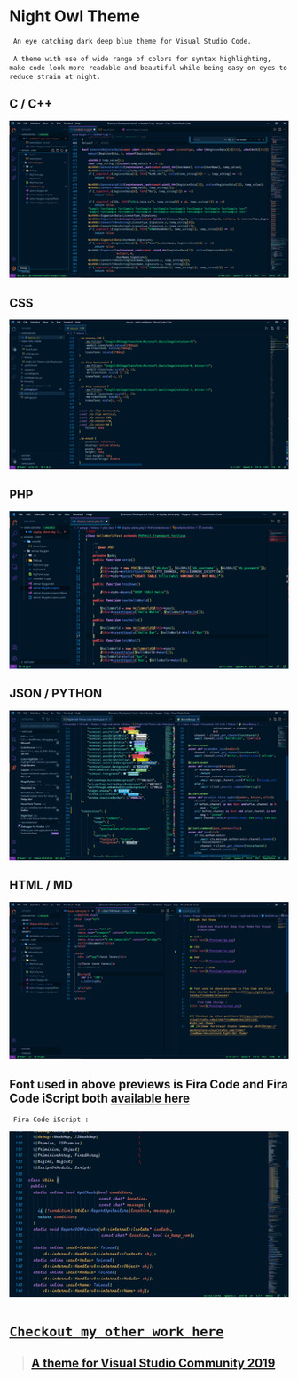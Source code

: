# Night Owl Theme
    
     An eye catching dark deep blue theme for Visual Studio Code.
     
     A theme with use of wide range of colors for syntax highlighting, make code look more readable and beautiful while being easy on eyes to reduce strain at night.


## C / C++
![Alt Text](/Preview/cpp.png)

## CSS
![Alt Text](/Preview/css.png)

## PHP
![Alt Text](/Preview/php.png)

## JSON / PYTHON
![Alt Text](/Preview/jsonpython.png)

## HTML / MD
![Alt Text](/Preview/htmlmd.png)




## Font used in above previews is Fira Code and Fira Code iScript both [available here](https://github.com/tonsky/FiraCode/releases)

     Fira Code iScript :
![Alt Text](/Preview/iscript.png)


# [`Checkout my other work here`](https://marketplace.visualstudio.com/items?itemName=AncientLord.Night-Owl-Theme)
>## [A theme for Visual Studio Community 2019](https://marketplace.visualstudio.com/items?itemName=AncientLord.Night-Owl-Theme)
